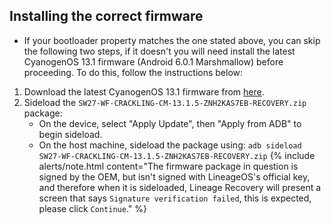 ## Installing the correct firmware

- If your bootloader property matches the one stated above, you can skip the following two steps, if it doesn't you will need install the latest CyanogenOS 13.1 firmware (Android 6.0.1 Marshmallow) before proceeding. To do this, follow the instructions below:

1. Download the latest CyanogenOS 13.1 firmware from [here](https://cyanogenupdatetracker.com/downloads/wf_swift1/SW27-WF-CRACKLING-CM-13.1.5-ZNH2KAS7EB-RECOVERY.zip).
2. Sideload the `SW27-WF-CRACKLING-CM-13.1.5-ZNH2KAS7EB-RECOVERY.zip` package:
    * On the device, select "Apply Update", then "Apply from ADB" to begin sideload.
    * On the host machine, sideload the package using: `adb sideload SW27-WF-CRACKLING-CM-13.1.5-ZNH2KAS7EB-RECOVERY.zip`
    {% include alerts/note.html content="The firmware package in question is signed by the OEM, but isn't signed with LineageOS's official key, and therefore when it is sideloaded, Lineage Recovery will present a screen that says `Signature verification failed`, this is expected, please click `Continue`." %}